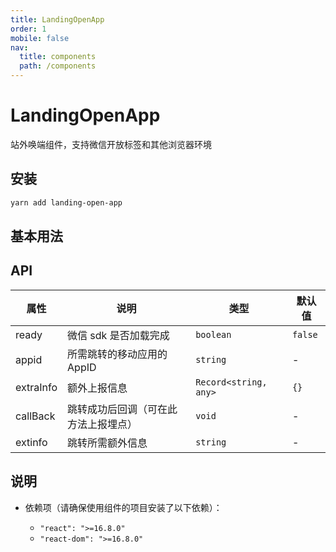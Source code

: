 ```yaml
---
title: LandingOpenApp
order: 1
mobile: false
nav:
  title: components
  path: /components
---
```


# LandingOpenApp

站外唤端组件，支持微信开放标签和其他浏览器环境

## 安装

```bash
yarn add landing-open-app
```

## 基本用法

<code src="./demos/Basic.tsx"></code>

## API

| 属性      | 说明                                 | 类型                  | 默认值  |
| --------- | ------------------------------------ | --------------------- | ------- |
| ready     | 微信 sdk 是否加载完成                | `boolean`             | `false` |
| appid     | 所需跳转的移动应用的 AppID           | `string`              | -       |
| extraInfo | 额外上报信息                         | `Record<string, any>` | `{}`    |
| callBack  | 跳转成功后回调（可在此方法上报埋点） | `void`                | -       |
| extinfo   | 跳转所需额外信息                     | `string`              | -       |

## 说明

- 依赖项（请确保使用组件的项目安装了以下依赖）：

  - `"react": ">=16.8.0"`
  - `"react-dom": ">=16.8.0"`

